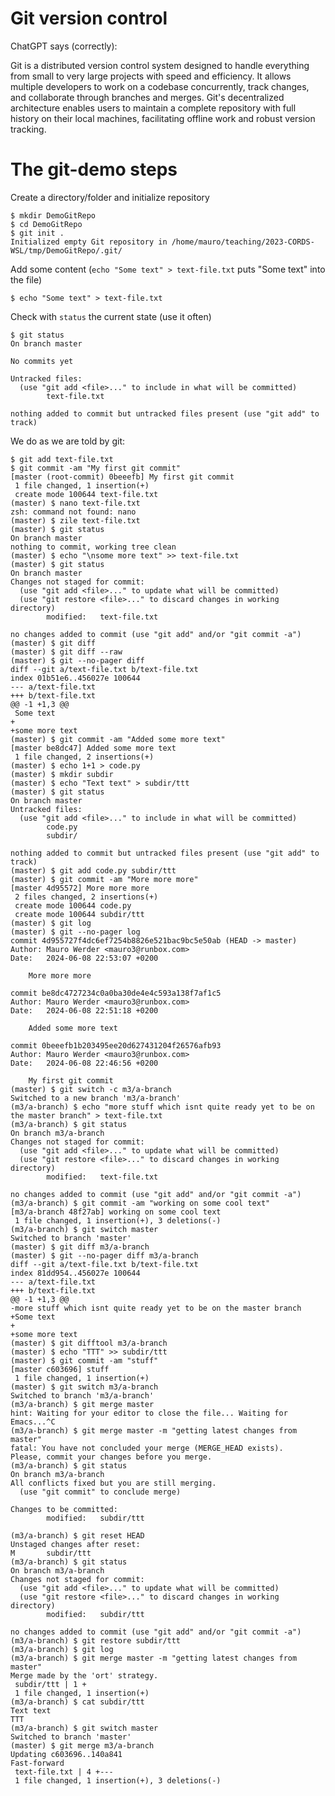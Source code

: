 # Git version control

ChatGPT says (correctly):

Git is a distributed version control system designed to handle everything from small to very large projects with speed and efficiency. It allows multiple developers to work on a codebase concurrently, track changes, and collaborate through branches and merges. Git's decentralized architecture enables users to maintain a complete repository with full history on their local machines, facilitating offline work and robust version tracking.



# The git-demo steps

Create a directory/folder and initialize repository

    $ mkdir DemoGitRepo
    $ cd DemoGitRepo
    $ git init .
    Initialized empty Git repository in /home/mauro/teaching/2023-CORDS-WSL/tmp/DemoGitRepo/.git/

Add some content (`echo "Some text" > text-file.txt` puts "Some text" into the file)

    $ echo "Some text" > text-file.txt

Check with `status` the current state (use it often)

    $ git status
    On branch master

    No commits yet

    Untracked files:
      (use "git add <file>..." to include in what will be committed)
            text-file.txt

    nothing added to commit but untracked files present (use "git add" to track)

We do as we are told by git:

    $ git add text-file.txt
    $ git commit -am "My first git commit"
    [master (root-commit) 0beeefb] My first git commit
     1 file changed, 1 insertion(+)
     create mode 100644 text-file.txt
    (master) $ nano text-file.txt
    zsh: command not found: nano
    (master) $ zile text-file.txt
    (master) $ git status
    On branch master
    nothing to commit, working tree clean
    (master) $ echo "\nsome more text" >> text-file.txt
    (master) $ git status
    On branch master
    Changes not staged for commit:
      (use "git add <file>..." to update what will be committed)
      (use "git restore <file>..." to discard changes in working directory)
            modified:   text-file.txt

    no changes added to commit (use "git add" and/or "git commit -a")
    (master) $ git diff
    (master) $ git diff --raw
    (master) $ git --no-pager diff
    diff --git a/text-file.txt b/text-file.txt
    index 01b51e6..456027e 100644
    --- a/text-file.txt
    +++ b/text-file.txt
    @@ -1 +1,3 @@
     Some text
    +
    +some more text
    (master) $ git commit -am "Added some more text"
    [master be8dc47] Added some more text
     1 file changed, 2 insertions(+)
    (master) $ echo 1+1 > code.py
    (master) $ mkdir subdir
    (master) $ echo "Text text" > subdir/ttt
    (master) $ git status
    On branch master
    Untracked files:
      (use "git add <file>..." to include in what will be committed)
            code.py
            subdir/

    nothing added to commit but untracked files present (use "git add" to track)
    (master) $ git add code.py subdir/ttt
    (master) $ git commit -am "More more more"
    [master 4d95572] More more more
     2 files changed, 2 insertions(+)
     create mode 100644 code.py
     create mode 100644 subdir/ttt
    (master) $ git log
    (master) $ git --no-pager log
    commit 4d955727f4dc6ef7254b8826e521bac9bc5e50ab (HEAD -> master)
    Author: Mauro Werder <mauro3@runbox.com>
    Date:   2024-06-08 22:53:07 +0200

        More more more

    commit be8dc4727234c0a0ba30de4e4c593a138f7af1c5
    Author: Mauro Werder <mauro3@runbox.com>
    Date:   2024-06-08 22:51:18 +0200

        Added some more text

    commit 0beeefb1b203495ee20d627431204f26576afb93
    Author: Mauro Werder <mauro3@runbox.com>
    Date:   2024-06-08 22:46:56 +0200

        My first git commit
    (master) $ git switch -c m3/a-branch
    Switched to a new branch 'm3/a-branch'
    (m3/a-branch) $ echo "more stuff which isnt quite ready yet to be on the master branch" > text-file.txt
    (m3/a-branch) $ git status
    On branch m3/a-branch
    Changes not staged for commit:
      (use "git add <file>..." to update what will be committed)
      (use "git restore <file>..." to discard changes in working directory)
            modified:   text-file.txt

    no changes added to commit (use "git add" and/or "git commit -a")
    (m3/a-branch) $ git commit -am "working on some cool text"
    [m3/a-branch 48f27ab] working on some cool text
     1 file changed, 1 insertion(+), 3 deletions(-)
    (m3/a-branch) $ git switch master
    Switched to branch 'master'
    (master) $ git diff m3/a-branch
    (master) $ git --no-pager diff m3/a-branch
    diff --git a/text-file.txt b/text-file.txt
    index 81dd954..456027e 100644
    --- a/text-file.txt
    +++ b/text-file.txt
    @@ -1 +1,3 @@
    -more stuff which isnt quite ready yet to be on the master branch
    +Some text
    +
    +some more text
    (master) $ git difftool m3/a-branch
    (master) $ echo "TTT" >> subdir/ttt
    (master) $ git commit -am "stuff"
    [master c603696] stuff
     1 file changed, 1 insertion(+)
    (master) $ git switch m3/a-branch
    Switched to branch 'm3/a-branch'
    (m3/a-branch) $ git merge master
    hint: Waiting for your editor to close the file... Waiting for Emacs...^C
    (m3/a-branch) $ git merge master -m "getting latest changes from master"
    fatal: You have not concluded your merge (MERGE_HEAD exists).
    Please, commit your changes before you merge.
    (m3/a-branch) $ git status
    On branch m3/a-branch
    All conflicts fixed but you are still merging.
      (use "git commit" to conclude merge)

    Changes to be committed:
            modified:   subdir/ttt

    (m3/a-branch) $ git reset HEAD
    Unstaged changes after reset:
    M       subdir/ttt
    (m3/a-branch) $ git status
    On branch m3/a-branch
    Changes not staged for commit:
      (use "git add <file>..." to update what will be committed)
      (use "git restore <file>..." to discard changes in working directory)
            modified:   subdir/ttt

    no changes added to commit (use "git add" and/or "git commit -a")
    (m3/a-branch) $ git restore subdir/ttt
    (m3/a-branch) $ git log
    (m3/a-branch) $ git merge master -m "getting latest changes from master"
    Merge made by the 'ort' strategy.
     subdir/ttt | 1 +
     1 file changed, 1 insertion(+)
    (m3/a-branch) $ cat subdir/ttt
    Text text
    TTT
    (m3/a-branch) $ git switch master
    Switched to branch 'master'
    (master) $ git merge m3/a-branch
    Updating c603696..140a841
    Fast-forward
     text-file.txt | 4 +---
     1 file changed, 1 insertion(+), 3 deletions(-)
